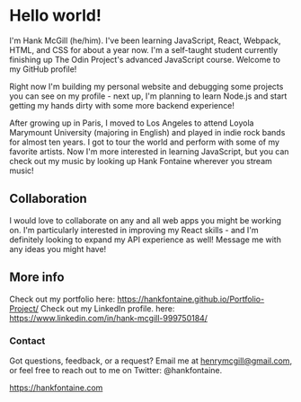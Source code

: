 # Hello world!

I'm Hank McGill (he/him).  I've been learning JavaScript, React, Webpack, HTML, and CSS for about a year now.  I'm a self-taught student currently finishing up The Odin Project's advanced JavaScript course.  Welcome to my GitHub profile!

Right now I'm building my personal website and debugging some projects you can see on my profile - next up, I'm planning to learn Node.js and start getting my hands dirty with some more backend experience!

After growing up in Paris, I moved to Los Angeles to attend Loyola Marymount University (majoring in English) and played in indie rock bands for almost ten years.  I got to tour the world and perform with some of my favorite artists.  Now I'm more interested in learning JavaScript, but you can check out my music by looking up Hank Fontaine wherever you stream music!

## Collaboration

I would love to collaborate on any and all web apps you might be working on.  I'm particularly interested in improving my React skills - and I'm definitely looking to expand my API experience as well!  Message me with any ideas you might have!

## More info

Check out my portfolio here: https://hankfontaine.github.io/Portfolio-Project/
Check out my LinkedIn profile. here: https://www.linkedin.com/in/hank-mcgill-999750184/

### Contact
Got questions, feedback, or a request? Email me at henrymcgill@gmail.com, or feel free to reach out to me on Twitter: @hankfontaine.

https://hankfontaine.com
